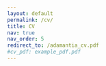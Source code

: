 ```yaml
---
layout: default
permalink: /cv/
title: CV
nav: true
nav_order: 5
redirect_to: /adamantia_cv.pdf
#cv_pdf: example_pdf.pdf
---
```

